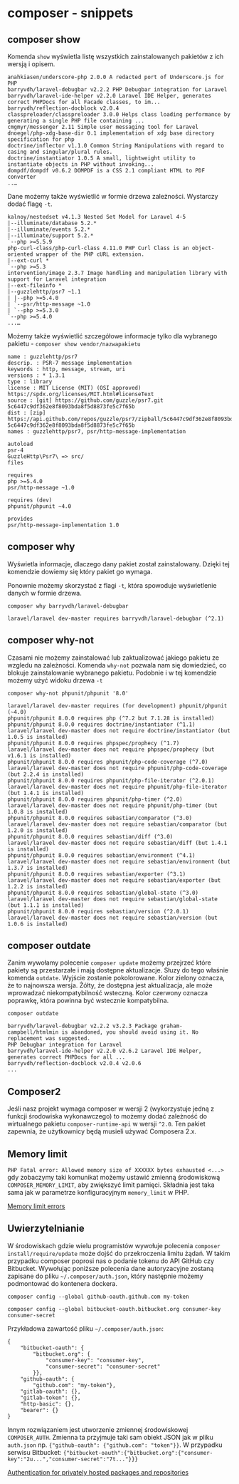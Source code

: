 # composer - snippets

## composer show

Komenda `show` wyświetla listę wszystkich zainstalowanych pakietów z ich wersją i opisem.

```
anahkiasen/underscore-php 2.0.0 A redacted port of Underscore.js for PHP
barryvdh/laravel-debugbar v2.2.2 PHP Debugbar integration for Laravel
barryvdh/laravel-ide-helper v2.2.0 Laravel IDE Helper, generates correct PHPDocs for all Facade classes, to im...
barryvdh/reflection-docblock v2.0.4
classpreloader/classpreloader 3.0.0 Helps class loading performance by generating a single PHP file containing ...
cmgmyr/messenger 2.11 Simple user messaging tool for Laravel
dnoegel/php-xdg-base-dir 0.1 implementation of xdg base directory specification for php
doctrine/inflector v1.1.0 Common String Manipulations with regard to casing and singular/plural rules.
doctrine/instantiator 1.0.5 A small, lightweight utility to instantiate objects in PHP without invoking...
dompdf/dompdf v0.6.2 DOMPDF is a CSS 2.1 compliant HTML to PDF converter
..…
```
Dane możemy także wyświetlić w formie drzewa zależności. Wystarczy dodać flagę `-t`.
```
kalnoy/nestedset v4.1.3 Nested Set Model for Laravel 4-5
|--illuminate/database 5.2.*
|--illuminate/events 5.2.*
|--illuminate/support 5.2.*
`--php >=5.5.9
php-curl-class/php-curl-class 4.11.0 PHP Curl Class is an object-oriented wrapper of the PHP cURL extension.
|--ext-curl *
`--php >=5.3
intervention/image 2.3.7 Image handling and manipulation library with support for Laravel integration
|--ext-fileinfo *
|--guzzlehttp/psr7 ~1.1
| |--php >=5.4.0
| `--psr/http-message ~1.0
| `--php >=5.3.0
`--php >=5.4.0
...…
```

Możemy także wyświetlić szczegółowe informacje tylko dla wybranego pakietu - `composer show vendor/nazwapakietu`

```
name : guzzlehttp/psr7
descrip. : PSR-7 message implementation
keywords : http, message, stream, uri
versions : * 1.3.1
type : library
license : MIT License (MIT) (OSI approved) https://spdx.org/licenses/MIT.html#licenseText
source : [git] https://github.com/guzzle/psr7.git 5c6447c9df362e8f8093bda8f5d8873fe5c7f65b
dist : [zip] https://api.github.com/repos/guzzle/psr7/zipball/5c6447c9df362e8f8093bda8f5d8873fe5c7f65b 5c6447c9df362e8f8093bda8f5d8873fe5c7f65b
names : guzzlehttp/psr7, psr/http-message-implementation

autoload
psr-4
GuzzleHttp\Psr7\ => src/
files

requires
php >=5.4.0
psr/http-message ~1.0

requires (dev)
phpunit/phpunit ~4.0

provides
psr/http-message-implementation 1.0
```


## composer why

Wyświetla informacje, dlaczego dany pakiet został zainstalowany. Dzięki tej komendzie dowiemy się który pakiet go wymaga.

Ponownie możemy skorzystać z flagi `-t`, która spowoduje wyświetlenie danych w formie drzewa.

`composer why barryvdh/laravel-debugbar`

```
laravel/laravel dev-master requires barryvdh/laravel-debugbar (^2.1)
```


## composer why-not

Czasami nie możemy zainstalować lub zaktualizować jakiego pakietu ze wzgledu na zależności.
Komenda `why-not` pozwala nam się dowiedzieć, co blokuje zainstalowanie wybranego pakietu.
Podobnie i w tej komendzie możemy użyć widoku drzewa `-t`

`composer why-not phpunit/phpunit '8.0'`

```
laravel/laravel dev-master requires (for development) phpunit/phpunit (~4.0)
phpunit/phpunit 8.0.0 requires php (^7.2 but 7.1.28 is installed)
phpunit/phpunit 8.0.0 requires doctrine/instantiator (^1.1)
laravel/laravel dev-master does not require doctrine/instantiator (but 1.0.5 is installed)
phpunit/phpunit 8.0.0 requires phpspec/prophecy (^1.7)
laravel/laravel dev-master does not require phpspec/prophecy (but v1.6.1 is installed)
phpunit/phpunit 8.0.0 requires phpunit/php-code-coverage (^7.0)
laravel/laravel dev-master does not require phpunit/php-code-coverage (but 2.2.4 is installed)
phpunit/phpunit 8.0.0 requires phpunit/php-file-iterator (^2.0.1)
laravel/laravel dev-master does not require phpunit/php-file-iterator (but 1.4.1 is installed)
phpunit/phpunit 8.0.0 requires phpunit/php-timer (^2.0)
laravel/laravel dev-master does not require phpunit/php-timer (but 1.0.8 is installed)
phpunit/phpunit 8.0.0 requires sebastian/comparator (^3.0)
laravel/laravel dev-master does not require sebastian/comparator (but 1.2.0 is installed)
phpunit/phpunit 8.0.0 requires sebastian/diff (^3.0)
laravel/laravel dev-master does not require sebastian/diff (but 1.4.1 is installed)
phpunit/phpunit 8.0.0 requires sebastian/environment (^4.1)
laravel/laravel dev-master does not require sebastian/environment (but 1.3.7 is installed)
phpunit/phpunit 8.0.0 requires sebastian/exporter (^3.1)
laravel/laravel dev-master does not require sebastian/exporter (but 1.2.2 is installed)
phpunit/phpunit 8.0.0 requires sebastian/global-state (^3.0)
laravel/laravel dev-master does not require sebastian/global-state (but 1.1.1 is installed)
phpunit/phpunit 8.0.0 requires sebastian/version (^2.0.1)
laravel/laravel dev-master does not require sebastian/version (but 1.0.6 is installed)
```


## composer outdate

Zanim wywołamy polecenie `composer update` możemy przejrzeć które pakiety są przestarzałe i mają dostępne aktualizacje. Słuzy do tego właśnie komenda `outdate`.
Wyjście zostanie pokolorowane. Kolor zielony oznacza, że to najnowsza wersja. Żółty, że dostępna jest aktualizacja, ale może wprowadzać niekompatybilność wsteczną. Kolor czerwony oznacza  poprawkę, która powinna być wstecznie kompatybilna.

`composer outdate`

```
barryvdh/laravel-debugbar v2.2.2 v3.2.3 Package graham-campbell/htmlmin is abandoned, you should avoid using it. No replacement was suggested.
PHP Debugbar integration for Laravel
barryvdh/laravel-ide-helper v2.2.0 v2.6.2 Laravel IDE Helper, generates correct PHPDocs for all ...
barryvdh/reflection-docblock v2.0.4 v2.0.6
...
```

## Composer2

Jeśli nasz projekt wymaga composer w wersji 2 (wykorzystuje jedną z funkcji środowiska wykonawczego) to możemy dodać zależność do wirtualnego pakietu `composer-runtime-api` w wersji `^2.0`.
Ten pakiet zapewnia, że użytkownicy będą musieli używać Composera 2.x.


## Memory limit

`PHP Fatal error: Allowed memory size of XXXXXX bytes exhausted <...>` gdy zobaczymy taki komunikat możemy ustawić zmienną środowiskową `COMPOSER_MEMORY_LIMIT`, aby zwiększyć limit pamięci. Składnia jest taka sama jak w parametrze konfiguracyjnym `memory_limit` w PHP.

[Memory limit errors](https://getcomposer.org/doc/articles/troubleshooting.md#memory-limit-errors)

## Uwierzytelnianie

W środowiskach gdzie wielu programistów wywołuje polecenia `composer install/require/update` może dojść do przekroczenia limitu żądań.
W takim przypadku composer poprosi nas o podanie tokenu do API GitHub czy Bitbucket. Wywołując poniższe polecenia dane autoryzacyjne zostaną zapisane do pliku `~/.composer/auth.json`,
który następnie możemy podmontować do kontenera dockera.

`composer config --global github-oauth.github.com my-token`

`composer config --global bitbucket-oauth.bitbucket.org consumer-key consumer-secret`

Przykładowa zawartość pliku `~/.composer/auth.json`:

```
{
    "bitbucket-oauth": {
        "bitbucket.org": {
            "consumer-key": "consumer-key",
            "consumer-secret": "consumer-secret"
        }},
    "github-oauth": {
        "github.com": "my-token"},
    "gitlab-oauth": {},
    "gitlab-token": {},
    "http-basic": {},
    "bearer": {}
}
```

Innym rozwiązaniem jest utworzenie zmiennej środowiskowej `COMPOSER_AUTH`.
Zmienna ta przyjmuje taki sam obiekt JSON jak w pliku `auth.json` np. `{"github-oauth": {"github.com": "token"}}`.
W przypadku serwisu Bitbucket: `{"bitbucket-oauth":{"bitbucket.org":{"consumer-key":"2u...","consumer-secret":"7t..."}}}`

[Authentication for privately hosted packages and repositories](https://getcomposer.org/doc/articles/authentication-for-private-packages.md)
